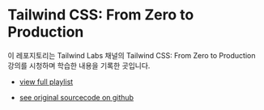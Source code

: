 # Tailwind CSS: From Zero to Production

이 레포지토리는 Tailwind Labs 채널의 Tailwind CSS: From Zero to Production 강의를 시청하며 학습한 내용을 기록한 곳입니다.

- [view full playlist](https://www.youtube.com/playlist?list=PL5f_mz_zU5eXWYDXHUDOLBE0scnuJofO0)

- [see original sourcecode on github](https://github.com/tailwindlabs/tailwindcss-from-zero-to-production)
